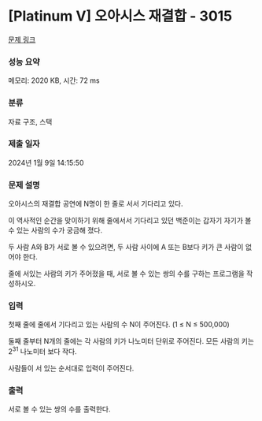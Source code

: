 # [Platinum V] 오아시스 재결합 - 3015 

[문제 링크](https://www.acmicpc.net/problem/3015) 

### 성능 요약

메모리: 2020 KB, 시간: 72 ms

### 분류

자료 구조, 스택

### 제출 일자

2024년 1월 9일 14:15:50

### 문제 설명

<p>
	오아시스의 재결합 공연에 N명이 한 줄로 서서 기다리고 있다.</p>

<p>
	이 역사적인 순간을 맞이하기 위해 줄에서서 기다리고 있던 백준이는 갑자기 자기가 볼 수 있는 사람의 수가 궁금해 졌다.</p>

<p>
	두 사람 A와 B가 서로 볼 수 있으려면, 두 사람 사이에 A 또는 B보다 키가 큰 사람이 없어야 한다.</p>

<p>
	줄에 서있는 사람의 키가 주어졌을 때, 서로 볼 수 있는 쌍의 수를 구하는 프로그램을 작성하시오.</p>

### 입력 

 <p>
	첫째 줄에 줄에서 기다리고 있는 사람의 수 N이 주어진다. (1 ≤ N ≤ 500,000)</p>

<p>
	둘째 줄부터 N개의 줄에는 각 사람의 키가 나노미터 단위로 주어진다. 모든 사람의 키는 2<sup>31</sup> 나노미터 보다 작다.</p>

<p>
	사람들이 서 있는 순서대로 입력이 주어진다.</p>

### 출력 

 <p>
	서로 볼 수 있는 쌍의 수를 출력한다.</p>

